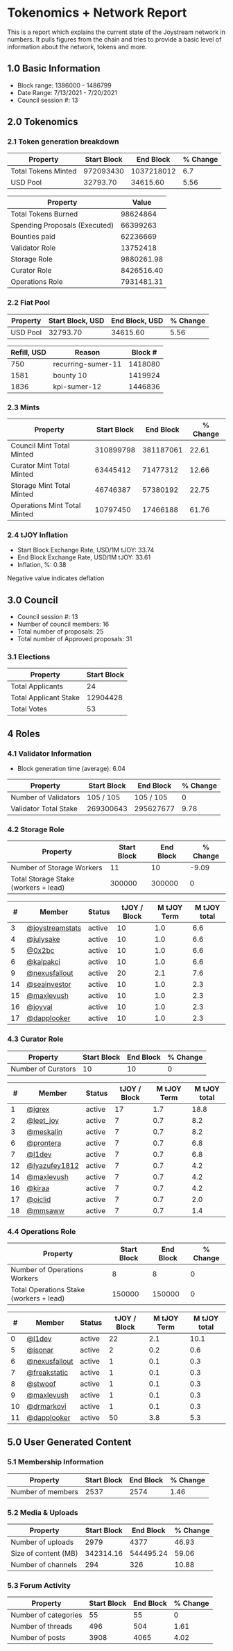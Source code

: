 # Tokenomics + Network Report
This is a report which explains the current state of the Joystream network in numbers. It pulls figures from the chain and tries to provide a basic level of information about the network, tokens and more. 

## 1.0 Basic Information
* Block range: 1386000 - 1486799
* Date Range: 7/13/2021 - 7/20/2021
* Council session #: 13

## 2.0 Tokenomics
### 2.1 Token generation breakdown
| Property            | Start Block | End Block | % Change |
|---------------------|--------------|--------------|----------|
| Total Tokens Minted |  972093430 | 1037218012 | 6.7 |
| USD Pool |  32793.70 | 34615.60 | 5.56 |

| Property            | Value        |
|---------------------|--------------|
| Total Tokens Burned | 98624864 |
| Spending Proposals (Executed) | 66399263 |
| Bounties paid       | 62236669 |
| Validator Role      | 13752418 |
| Storage Role        | 9880261.98 |
| Curator Role        | 8426516.40 |
| Operations Role     | 7931481.31 |

### 2.2 Fiat Pool
| Property            | Start Block, USD | End Block, USD | % Change |
|---------------------|--------------|--------------|----------|
| USD Pool | 32793.70 | 34615.60 | 5.56 |

| Refill, USD | Reason | Block # |
|---------------------|--------------|--------------|
| 750 | recurring-sumer-11 | 1418080 |
| 1581 | bounty 10 | 1419924 |
| 1836 | kpi-sumer-12 | 1446836 |


### 2.3 Mints
| Property                    | Start Block           | End Block | % Change |
|-----------------------------|-----------------------|--------------|----------|
| Council Mint Total Minted   | 310899798  | 381187061 |22.61 |
| Curator Mint Total Minted   | 63445412 | 71477312 | 12.66 |
| Storage Mint Total Minted   | 46746387 | 57380192 | 22.75 |
| Operations Mint Total Minted | 10797450 | 17466188 | 61.76 |


### 2.4 tJOY Inflation

* Start Block Exchange Rate, USD/1M tJOY: 33.74
* End Block Exchange Rate, USD/1M tJOY: 33.61
* Inflation, %: 0.38

Negative value indicates deflation

## 3.0 Council
* Council session #: 13
* Number of council members: 16
* Total number of proposals: 25
* Total number of Approved proposals: 31

### 3.1 Elections
| Property                    | Start Block  |
|-----------------------------|--------------|
| Total Applicants            | 24 |
| Total Applicant Stake       | 12904428 |
| Total Votes                 | 53 |

## 4 Roles
### 4.1 Validator Information
* Block generation time (average): 6.04

| Property                   | Start Block | End Block | % Change |
|----------------------------|--------------|--------------|----------|
| Number of Validators       | 105 / 105 | 105 / 105 | 0 |
| Validator Total Stake      | 269300643 | 295627677 | 9.78 |


### 4.2 Storage Role
| Property                | Start Block | End Block | % Change |
|-------------------------|--------------|--------------|----------|
| Number of Storage Workers | 11 | 10 | -9.09 |
| Total Storage Stake (workers + lead) | 300000 | 300000 | 0 |

| # | Member | Status | tJOY / Block | M tJOY Term | M tJOY total |
|--|--|--|--|--|--|
| 3 | [@joystreamstats](https://pioneer.joystreamstats.live/#/members/joystreamstats) | active | 10 | 1.0 | 6.6 |
| 4 | [@julysake](https://pioneer.joystreamstats.live/#/members/julysake) | active | 10 | 1.0 | 6.6 |
| 5 | [@0x2bc](https://pioneer.joystreamstats.live/#/members/0x2bc) | active | 10 | 1.0 | 6.6 |
| 6 | [@kalpakci](https://pioneer.joystreamstats.live/#/members/kalpakci) | active | 10 | 1.0 | 6.6 |
| 9 | [@nexusfallout](https://pioneer.joystreamstats.live/#/members/nexusfallout) | active | 20 | 2.1 | 7.6 |
| 14 | [@seainvestor](https://pioneer.joystreamstats.live/#/members/seainvestor) | active | 10 | 1.0 | 2.3 |
| 15 | [@maxlevush](https://pioneer.joystreamstats.live/#/members/maxlevush) | active | 10 | 1.0 | 2.3 |
| 16 | [@joyval](https://pioneer.joystreamstats.live/#/members/joyval) | active | 10 | 1.0 | 2.3 |
| 17 | [@dapplooker](https://pioneer.joystreamstats.live/#/members/dapplooker) | active | 10 | 1.0 | 2.3 |


### 4.3 Curator Role
| Property                | Start Block | End Block | % Change |
|-------------------------|--------------|--------------|----------|
| Number of Curators      | 10 | 10 | 0 |

| # | Member | Status | tJOY / Block | M tJOY Term | M tJOY total |
|--|--|--|--|--|--|
| 1 | [@igrex](https://pioneer.joystreamstats.live/#/members/igrex) | active | 17 | 1.7 | 18.8 |
| 2 | [@leet_joy](https://pioneer.joystreamstats.live/#/members/leet_joy) | active | 7 | 0.7 | 8.2 |
| 3 | [@meskalin](https://pioneer.joystreamstats.live/#/members/meskalin) | active | 7 | 0.7 | 8.2 |
| 6 | [@prontera](https://pioneer.joystreamstats.live/#/members/prontera) | active | 7 | 0.7 | 6.8 |
| 7 | [@l1dev](https://pioneer.joystreamstats.live/#/members/l1dev) | active | 7 | 0.7 | 6.8 |
| 12 | [@lyazufey1812](https://pioneer.joystreamstats.live/#/members/lyazufey1812) | active | 7 | 0.7 | 4.2 |
| 14 | [@maxlevush](https://pioneer.joystreamstats.live/#/members/maxlevush) | active | 7 | 0.7 | 4.2 |
| 16 | [@kiraa](https://pioneer.joystreamstats.live/#/members/kiraa) | active | 7 | 0.7 | 4.2 |
| 17 | [@oiclid](https://pioneer.joystreamstats.live/#/members/oiclid) | active | 7 | 0.7 | 2.0 |
| 18 | [@mmsaww](https://pioneer.joystreamstats.live/#/members/mmsaww) | active | 7 | 0.7 | 1.4 |


### 4.4 Operations Role
| Property                | Start Block | End Block | % Change |
|-------------------------|--------------|--------------|----------|
| Number of Operations Workers      | 8 | 8 | 0 |
| Total Operations Stake (workers + lead) | 150000 | 150000 | 0 |

| # | Member | Status | tJOY / Block | M tJOY Term | M tJOY total |
|--|--|--|--|--|--|
| 0 | [@l1dev](https://pioneer.joystreamstats.live/#/members/l1dev) | active | 22 | 2.1 | 10.1 |
| 5 | [@isonar](https://pioneer.joystreamstats.live/#/members/isonar) | active | 2 | 0.2 | 0.6 |
| 6 | [@nexusfallout](https://pioneer.joystreamstats.live/#/members/nexusfallout) | active | 1 | 0.1 | 0.3 |
| 7 | [@freakstatic](https://pioneer.joystreamstats.live/#/members/freakstatic) | active | 1 | 0.1 | 0.3 |
| 8 | [@stwoof](https://pioneer.joystreamstats.live/#/members/stwoof) | active | 1 | 0.1 | 0.3 |
| 9 | [@maxlevush](https://pioneer.joystreamstats.live/#/members/maxlevush) | active | 1 | 0.1 | 0.3 |
| 10 | [@drmarkovi](https://pioneer.joystreamstats.live/#/members/drmarkovi) | active | 1 | 0.1 | 0.3 |
| 11 | [@dapplooker](https://pioneer.joystreamstats.live/#/members/dapplooker) | active | 50 | 3.8 | 5.3 |


## 5.0 User Generated Content
### 5.1 Membership Information
| Property          | Start Block | End Block | % Change |
|-------------------|--------------|--------------|----------|
| Number of members | 2537|  2574 | 1.46 |

### 5.2 Media & Uploads
| Property                | Start Block | End Block | % Change |
|-------------------------|--------------|--------------|----------|
| Number of uploads       | 2979 | 4377  |  46.93 |
| Size of content (MB)    |  342314.16 |  544495.24 | 59.06 |
| Number of channels      |  294 | 326 | 10.88 |

### 5.3 Forum Activity
| Property          | Start Block | End Block | % Change |
|-------------------|--------------|--------------|----------|
| Number of categories | 55 | 55 | 0 |
| Number of threads    | 496 | 504 | 1.61 |
| Number of posts      | 3908 | 4065 | 4.02 |
